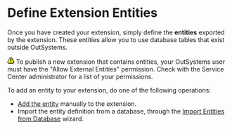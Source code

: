 # Define Extension Entities

Once you have created your extension, simply define the **entities** exported by the extension. These entities allow you to use database tables that exist outside OutSystems.

![](images/warning.gif) To publish a new extension that contains entities, your OutSystems user must have the "Allow External Entities" permission. Check with the Service Center administrator for a list of your permissions.

To add an entity to your extension, do one of the following operations:

* [Add the entity](<entity-add.md>) manually to the extension. 
* Import the entity definition from a database, through the [Import Entities from Database](<entity-import-from-database.md>) wizard.
